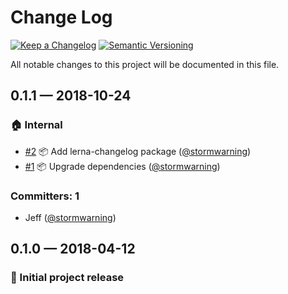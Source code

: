 # Change Log

[![Keep a Changelog][img-changelog]][url-changelog]
[![Semantic Versioning][img-semver]][url-semver]

All notable changes to this project will be documented in this file.

## 0.1.1 — 2018-10-24

### 🏠 Internal
* [#2](https://github.com/showbie/showbie-stylelint-config/pull/2) 📦 Add lerna-changelog package ([@stormwarning](https://github.com/stormwarning))
* [#1](https://github.com/showbie/showbie-stylelint-config/pull/1) 📦 Upgrade dependencies ([@stormwarning](https://github.com/stormwarning))

### Committers: 1
- Jeff ([@stormwarning](https://github.com/stormwarning))

## 0.1.0 — 2018-04-12

### 🎉 Initial project release

[img-changelog]: https://img.shields.io/badge/keep-a%20changelog-ef5e39.svg?style=flat-square

[img-semver]: https://img.shields.io/badge/semantic-versioning-333333.svg?style=flat-square

[url-changelog]: https://keepachangelog.com

[url-semver]: https://semver.org
